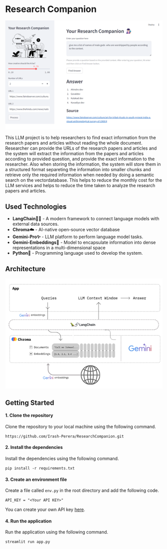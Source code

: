 # Research Companion

![Research Companion](/screenshots/image.png "Research Companion")

This LLM project is to help researchers to find exact information from the research papers and articles without reading the whole document. Researcher can provide the URLs of the research papers and articles and the system will extract the information from the papers and articles according to provided question, and provide the exact information to the researcher. Also when storing the information, the system will store them in a structured format separeting the information into smaller chunks and retrieve only the required information when needed by doing a semantic search on the vectordatabase. This helps to reduce the monthly cost for the LLM services and helps to reduce the time taken to analyze the research papers and articles.

## Used Technologies
- **LangChain🦜️🔗** - A modern framework to connect language models with external data sources.
- **Chroma☁️** - AI-native open-source vector database
- **Gemini-Pro✨** - LLM platform to perform language model tasks.
- **Gemini-Embeddings🧬** - Model to encapsulate information into dense representations in a multi-dimensional space 
- **Python🐍** - Programming language used to develop the system.

## Architecture
![Architecture](/screenshots/architecture.png "Architecture")

## Getting Started
#### 1. Clone the repository
Clone the repository to your local machine using the following command.
```
https://github.com/Irash-Perera/ResearchCompanion.git
```

#### 2. Install the dependencies
Install the dependencies using the following command.
```
pip install -r requirements.txt
```
#### 3. Create an environment file
Create a file called `env.py` in the root directory and add the following code.
```
API_KEY = "<Your API KEY>"
```
You can create your own API key [here](https://aistudio.google.com/app/apikey).

#### 4. Run the application
Run the application using the following command.
```
streamlit run app.py
```
